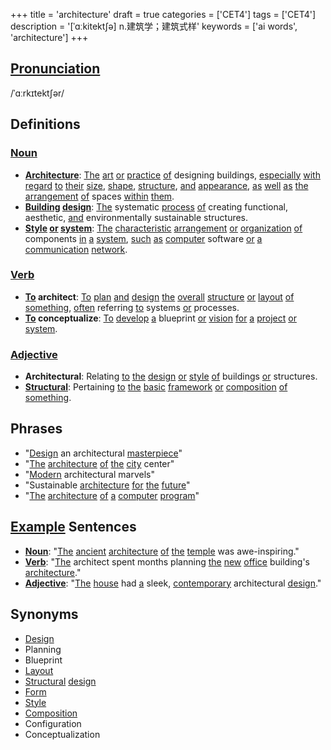 +++
title = 'architecture'
draft = true
categories = ['CET4']
tags = ['CET4']
description = '[ˈɑːkitekt∫ə] n.建筑学；建筑式样'
keywords = ['ai words', 'architecture']
+++

## [Pronunciation](/en/post/pronunciation/)
/ˈɑːrkɪtektʃər/

## Definitions
### [Noun](/en/post/noun/)
- **[Architecture](/en/post/architecture/)**: [The](/en/post/the/) [art](/en/post/art/) [or](/en/post/or/) [practice](/en/post/practice/) [of](/en/post/of/) designing buildings, [especially](/en/post/especially/) [with](/en/post/with/) [regard](/en/post/regard/) [to](/en/post/to/) [their](/en/post/their/) [size](/en/post/size/), [shape](/en/post/shape/), [structure](/en/post/structure/), [and](/en/post/and/) [appearance](/en/post/appearance/), [as](/en/post/as/) [well](/en/post/well/) [as](/en/post/as/) [the](/en/post/the/) [arrangement](/en/post/arrangement/) [of](/en/post/of/) spaces [within](/en/post/within/) [them](/en/post/them/).
- **[Building](/en/post/building/) [design](/en/post/design/)**: [The](/en/post/the/) systematic [process](/en/post/process/) [of](/en/post/of/) creating functional, aesthetic, [and](/en/post/and/) environmentally sustainable structures.
- **[Style](/en/post/style/) [or](/en/post/or/) [system](/en/post/system/)**: [The](/en/post/the/) [characteristic](/en/post/characteristic/) [arrangement](/en/post/arrangement/) [or](/en/post/or/) [organization](/en/post/organization/) [of](/en/post/of/) components [in](/en/post/in/) [a](/en/post/a/) [system](/en/post/system/), [such](/en/post/such/) [as](/en/post/as/) [computer](/en/post/computer/) software [or](/en/post/or/) [a](/en/post/a/) [communication](/en/post/communication/) [network](/en/post/network/).

### [Verb](/en/post/verb/)
- **[To](/en/post/to/) architect**: [To](/en/post/to/) [plan](/en/post/plan/) [and](/en/post/and/) [design](/en/post/design/) [the](/en/post/the/) [overall](/en/post/overall/) [structure](/en/post/structure/) [or](/en/post/or/) [layout](/en/post/layout/) [of](/en/post/of/) [something](/en/post/something/), [often](/en/post/often/) referring [to](/en/post/to/) systems [or](/en/post/or/) processes.
- **[To](/en/post/to/) conceptualize**: [To](/en/post/to/) [develop](/en/post/develop/) [a](/en/post/a/) blueprint [or](/en/post/or/) [vision](/en/post/vision/) [for](/en/post/for/) [a](/en/post/a/) [project](/en/post/project/) [or](/en/post/or/) [system](/en/post/system/).

### [Adjective](/en/post/adjective/)
- **Architectural**: Relating [to](/en/post/to/) [the](/en/post/the/) [design](/en/post/design/) [or](/en/post/or/) [style](/en/post/style/) [of](/en/post/of/) buildings [or](/en/post/or/) structures.
- **[Structural](/en/post/structural/)**: Pertaining [to](/en/post/to/) [the](/en/post/the/) [basic](/en/post/basic/) [framework](/en/post/framework/) [or](/en/post/or/) [composition](/en/post/composition/) [of](/en/post/of/) [something](/en/post/something/).

## Phrases
- "[Design](/en/post/design/) an architectural [masterpiece](/en/post/masterpiece/)"
- "[The](/en/post/the/) [architecture](/en/post/architecture/) [of](/en/post/of/) [the](/en/post/the/) [city](/en/post/city/) center"
- "[Modern](/en/post/modern/) architectural marvels"
- "Sustainable [architecture](/en/post/architecture/) [for](/en/post/for/) [the](/en/post/the/) [future](/en/post/future/)"
- "[The](/en/post/the/) [architecture](/en/post/architecture/) [of](/en/post/of/) [a](/en/post/a/) [computer](/en/post/computer/) [program](/en/post/program/)"

## [Example](/en/post/example/) Sentences
- **[Noun](/en/post/noun/)**: "[The](/en/post/the/) [ancient](/en/post/ancient/) [architecture](/en/post/architecture/) [of](/en/post/of/) [the](/en/post/the/) [temple](/en/post/temple/) was awe-inspiring."
- **[Verb](/en/post/verb/)**: "[The](/en/post/the/) architect spent months planning [the](/en/post/the/) [new](/en/post/new/) [office](/en/post/office/) building's [architecture](/en/post/architecture/)."
- **[Adjective](/en/post/adjective/)**: "[The](/en/post/the/) [house](/en/post/house/) had [a](/en/post/a/) sleek, [contemporary](/en/post/contemporary/) architectural [design](/en/post/design/)."

## Synonyms
- [Design](/en/post/design/)
- Planning
- Blueprint
- [Layout](/en/post/layout/)
- [Structural](/en/post/structural/) [design](/en/post/design/)
- [Form](/en/post/form/)
- [Style](/en/post/style/)
- [Composition](/en/post/composition/)
- Configuration
- Conceptualization

